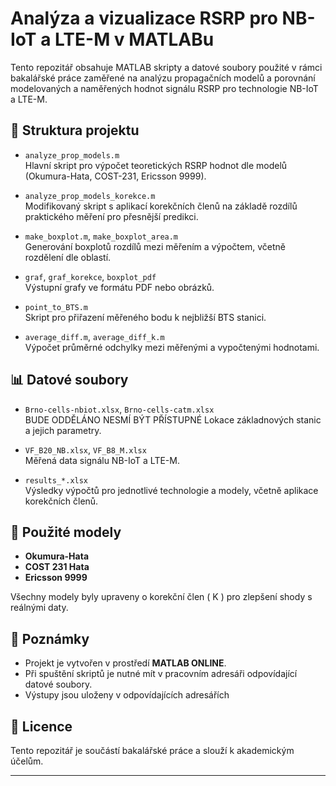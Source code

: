 # Analýza a vizualizace RSRP pro NB-IoT a LTE-M v MATLABu

Tento repozitář obsahuje MATLAB skripty a datové soubory použité v rámci bakalářské práce zaměřené na analýzu propagačních modelů a porovnání modelovaných a naměřených hodnot signálu RSRP pro technologie NB-IoT a LTE-M.

## 📂 Struktura projektu

- `analyze_prop_models.m`  
  Hlavní skript pro výpočet teoretických RSRP hodnot dle modelů (Okumura-Hata, COST-231, Ericsson 9999).

- `analyze_prop_models_korekce.m`  
  Modifikovaný skript s aplikací korekčních členů na základě rozdílů praktického měření pro přesnější predikci.

- `make_boxplot.m`, `make_boxplot_area.m`  
  Generování boxplotů rozdílů mezi měřením a výpočtem, včetně rozdělení dle oblastí.

- `graf`, `graf_korekce`, `boxplot_pdf`  
  Výstupní grafy ve formátu PDF nebo obrázků.

- `point_to_BTS.m`  
  Skript pro přiřazení měřeného bodu k nejbližší BTS stanici.

- `average_diff.m`, `average_diff_k.m`  
  Výpočet průměrné odchylky mezi měřenými a vypočtenými hodnotami.

## 📊 Datové soubory

- `Brno-cells-nbiot.xlsx`, `Brno-cells-catm.xlsx`  
  BUDE ODDĚLÁNO NESMÍ BÝT PŘÍSTUPNÉ
  Lokace základnových stanic a jejich parametry.

- `VF_B20_NB.xlsx`, `VF_B8_M.xlsx`  
  Měřená data signálu NB-IoT a LTE-M.

- `results_*.xlsx`  
  Výsledky výpočtů pro jednotlivé technologie a modely, včetně aplikace korekčních členů.

## 🧪 Použité modely

- **Okumura-Hata**
- **COST 231 Hata**
- **Ericsson 9999**

Všechny modely byly upraveny o korekční člen \( K \) pro zlepšení shody s reálnými daty.

## 📌 Poznámky

- Projekt je vytvořen v prostředí **MATLAB ONLINE**.
- Při spuštění skriptů je nutné mít v pracovním adresáři odpovídající datové soubory.
- Výstupy jsou uloženy v odpovídajících adresářích

## 📄 Licence

Tento repozitář je součástí bakalářské práce a slouží k akademickým účelům.

---

